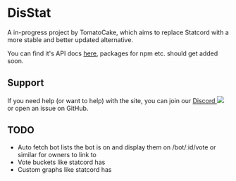 # DisStat
A in-progress project by TomatoCake, which aims to replace Statcord with a more stable and better updated alternative.

You can find it's API docs [here](https://app.swaggerhub.com/apis-docs/DisStat/DisStat/1.0.0), packages for npm etc. should get added soon.

## Support
If you need help (or want to help) with the site, you can join our [Discord ![](https://discord.com/api/guilds/1081089799324180490/widget.png?style=shield)](https://discord.gg/qsHxVUnXqr) or open an issue on GitHub.

## TODO
- Auto fetch bot lists the bot is on and display them on /bot/:id/vote or similar for owners to link to
- Vote buckets like statcord has
- Custom graphs like statcord has
